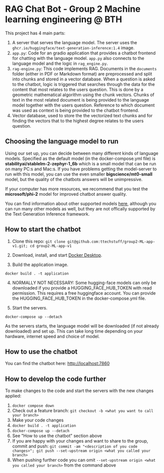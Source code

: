 # RAG Chat Bot - Group 2 Machine learning engineering @ BTH 

This project has 4 main parts:
1. A server that serves the language model. The server uses the ```ghcr.io/huggingface/text-generation-inference:1.4``` image.
2. ```app.py```: Code for an gradio application that provides a chatbot frontend for chatting with the language model. ```app.py``` also connects to the language model and the logic in ```rag_engine.py```.
3. ```rag-engine.py```: This code implements RAG. Documents in the ```documents``` folder (either in PDF or Markdown format) are preprocessed and split into chunks and stored in a vector database. When a question is asked to the chatbot, logic is triggered that searches through the data for the content that most relates to the users question. This is done by a geometric mathematical algorithm using the chunk vectors. Chunks of text in the most related document is being provided to the language model together with the users question. Reference to which document was used as context is being provided to the chatbot frontend.
4. Vector database, used to store the the vectorized text chunks and for finding the vectors that to the highest degree relates to the users question.
   

## Choosing the language model to run

Using our set up, you can decide between many different kinds of language models. Specified as the default model (in the docker-compose.yml file) is **stabilityai/stablelm-2-zephyr-1_6b** which is a small model that can be run on many PC:s and Mac:s. If you have problems getting the model-server to run with this model, you can use the even smaller **bigscience/mt0-small** model, but the quality of the chatbots answers will be unimpressive. 

If your computer has more resources, we recommend that you test the **microsoft/phi-2** model for improved chatbot answer quality.

You can find information about other supported models [here](https://huggingface.co/docs/text-generation-inference/main/en/supported_models#supported-models), although you can run many other models as well, but they are not offically supported by the Text Generation Inference framework.

## How to start the chatbot

1. Clone this repo: ```git clone git@github.com:ttechstuff/group2-ML-app-v1.git; cd group2-ML-app-v1```

2. Download, install, and start [Docker Desktop](https://www.docker.com/products/docker-desktop/).

3. Build the application image.

```
docker build . -t application
```

4. NORMALLY NOT NECESSARY: Some hugging-face models can only be downloaded if you provide a HUGGING_FACE_HUB_TOKEN with read permission. This requires a free huggingface account. You can provide the HUGGING_FACE_HUB_TOKEN in the docker-compose.yml file.

5. Start the servers.

```
docker-compose up --detach
```

As the servers starts, the language model will be downloaded (if not already downloaded) and set up. This can take long time depending on your hardware, internet speed and choice of model.

## How to use the chatbot

You can find the chatbot here: [http://localhost:7860](http://localhost:7860)

## How to develop the code further

To make changes to the code and start the servers with the new changes applied:
1. ```docker compose down```
2. Check out a feature branch: ```git checkout -b <what you want to call your branch>```
3. Make your code changes
4. ```docker build . -t application```
5. ```docker-compose up --detach```
6. See "How to use the chatbot" section above
7. If you are happy with your changes and want to share to the group, commit and push: ```git commit -am "<description of you code changes>"; git push --set-upstream origin <what you called your branch>```
8. When pushing further code you can omit ```--set-upstream origin <what you called your branch>``` from the command above
